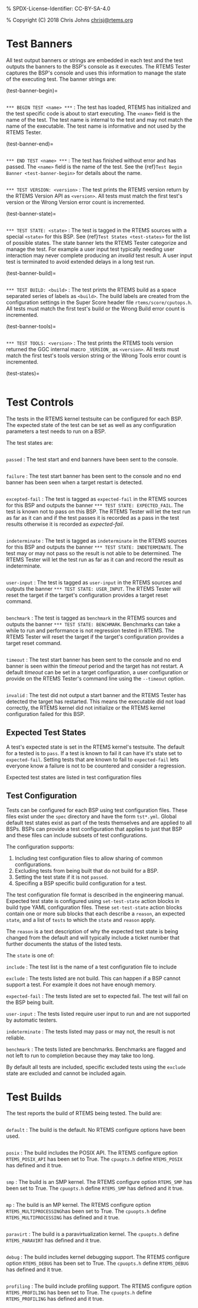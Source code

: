 % SPDX-License-Identifier: CC-BY-SA-4.0

% Copyright (C) 2018 Chris Johns <chrisj@rtems.org>

# Test Banners

All test output banners or strings are embedded in each test and the test
outputs the banners to the BSP's console as it executes. The RTEMS Tester
captures the BSP's console and uses this information to manage the state of
the executing test. The banner strings are:

(test-banner-begin)=

```{index} test begin, TEST BEGIN
```

`*** BEGIN TEST <name> ***`
: The test has loaded, RTEMS has initialized and the test specific code is
  about to start executing. The `<name>` field is the name of the test. The
  test name is internal to the test and may not match the name of the
  executable. The test name is informative and not used by the RTEMS Tester.

(test-banner-end)=

```{index} test end, TEST END
```

`*** END TEST <name> ***`
: The test has finished without error and has passed. The `<name>` field is
  the name of the test. See the {ref}`Test Begin Banner <test-banner-begin>`
  for details about the name.

```{index} test banner version, TEST VERSION
```

`*** TEST VERSION: <version>`
: The test prints the RTEMS version return by the RTEMS Version API as
  `<version>`. All tests must match the first test's version or the Wrong
  Version error count is incremented.

(test-banner-state)=

```{index} test state, TEST STATE
```

`*** TEST STATE: <state>`
: The test is tagged in the RTEMS sources with a special `<state>` for this
  BSP. See {ref}`Test States <test-states>` for the list of possible
  states. The state banner lets the RTEMS Tester categorize and manage the
  test. For example a user input test typically needing user interaction may
  never complete producing an *invalid* test result. A user input test is
  terminated to avoid extended delays in a long test run.

(test-banner-build)=

```{index} test build, TEST BUILD
```

`*** TEST BUILD: <build>`
: The test prints the RTEMS build as a space separated series of labels as
  `<build>`. The build labels are created from the configuration settings in
  the Super Score header file `rtems/score/cputops.h`. All tests must match
  the first test's build or the Wrong Build error count is incremented.

(test-banner-tools)=

```{index} test tools, TEST TOOLS
```

`*** TEST TOOLS: <version>`
: The test prints the RTEMS tools version returned the GGC internal macro
  `_VERSION_` as `<version>`. All tests must match the first test's tools
  version string or the Wrong Tools error count is incremented.

(test-states)=

```{index} Test states
```

# Test Controls

The tests in the RTEMS kernel testsuite can be configured for each BSP. The
expected state of the test can be set as well as any configuration parameters
a test needs to run on a BSP.

The test states are:

```{index} test state passed
```

`passed`
: The test start and end banners have been sent to the console.

```{index} test state failure
```

`failure`
: The test start banner has been sent to the console and no end banner has been
  seen when a target restart is detected.

```{index} test state expected-fail
```

`excepted-fail`
: The test is tagged as `expected-fail` in the RTEMS sources for this BSP and
  outputs the banner `*** TEST STATE: EXPECTED_FAIL`. The test is known not
  to pass on this BSP. The RTEMS Tester will let the test run as far as it
  can and if the test passes it is recorded as a pass in the test results
  otherwise it is recorded as *expected-fail*.

```{index} test state indeterminate
```

`indeterminate`
: The test is tagged as `indeterminate` in the RTEMS sources for this BSP and
  outputs the banner `*** TEST STATE: INDETERMINATE`. The test may or may not
  pass so the result is not able to be determined. The RTEMS Tester will let
  the test run as far as it can and record the result as indeterminate.

```{index} test state user-input
```

`user-input`
: The test is tagged as `user-input` in the RTEMS sources and outputs the
  banner `*** TEST STATE: USER_INPUT`. The RTEMS Tester will reset the target
  if the target's configuration provides a target reset command.

```{index} test state benchmark
```

`benchmark`
: The test is tagged as `benchmark` in the RTEMS sources and outputs the
  banner `*** TEST STATE: BENCHMARK`. Benchmarks can take a while to run and
  performance is not regression tested in RTEMS. The RTEMS Tester will reset
  the target if the target's configuration provides a target reset command.

```{index} test state timeout
```

`timeout`
: The test start banner has been sent to the console and no end banner is seen
  within the *timeout* period and the target has not restart. A default
  *timeout* can be set in a target configuration, a user configuration or
  provide on the RTEMS Tester's command line using the `--timeout` option.

```{index} test state invalid
```

`invalid`
: The test did not output a start banner and the RTEMS Tester has detected the
  target has restarted. This means the executable did not load correctly, the
  RTEMS kernel did not initialize or the RTEMS kernel configuration failed for
  this BSP.

## Expected Test States

A test's expected state is set in the RTEMS kernel's testsuite. The default for
a tested is to `pass`. If a test is known to fail it can have it's state set
to `expected-fail`. Setting tests that are known to fail to `expected-fail`
lets everyone know a failure is not to be countered and consider a regression.

Expected test states are listed in test configuration files

## Test Configuration

Tests can be configured for each BSP using test configuration files. These
files exist under the `spec` directory and have the form `tst*.yml`. Global
default test states exist as part of the tests themselves and are applied to
all BSPs. BSPs can provide a test configuration that applies to just that BSP
and these files can include subsets of test configurations.

The configuration supports:

1. Including test configuration files to allow sharing of common
   configurations.
2. Excluding tests from being built that do not build for a BSP.
3. Setting the test state if it is not `passed`.
4. Specifing a BSP specific build configuration for a test.

The test configuration file format is described in the engineering manual.
Expected test state is configured using `set-test-state` action blocks in
build type YAML configuration files. These `set-test-state` action blocks
contain one or more sub blocks that each describe a `reason`, an expected
`state`, and a list of `tests` to which the `state` and `reason` apply.

The `reason` is a text description of why the expected test state is being
changed from the default and will typically include a ticket number that further
documents the status of the listed tests.

The `state` is one of:

`include`
: The test list is the name of a test configuration file to include

`exclude`
: The tests listed are not build. This can happen if a BSP cannot support a
  test. For example it does not have enough memory.

`expected-fail`
: The tests listed are set to expected fail. The test will fail on the BSP
  being built.

`user-input`
: The tests listed require user input to run and are not supported by automatic
  testers.

`indeterminate`
: The tests listed may pass or may not, the result is not reliable.

`benchmark`
: The tests listed are benchmarks. Benchmarks are flagged and not left to
  run to completion because they may take too long.

By default all tests are included, specific excluded tests using the
`exclude` state are excluded and cannot be included again.

# Test Builds

The test reports the build of RTEMS being tested. The build are:

```{index} build default
```

`default`
: The build is the default. No RTEMS configure options have been used.

```{index} build posix
```

`posix`
: The build includes the POSIX API. The RTEMS configure option
  `RTEMS_POSIX_API` has been set to True. The `cpuopts.h` define
  `RTEMS_POSIX` has defined and it true.

```{index} build smp
```

`smp`
: The build is an SMP kernel. The RTEMS configure option `RTEMS_SMP` has
  been set to True. The `cpuopts.h` define `RTEMS_SMP` has defined and it true.

```{index} build mp
```

`mp`
: The build is an MP kernel. The RTEMS configure option
  `RTEMS_MULTIPROCESSING`has been set to True. The `cpuopts.h` define
  `RTEMS_MULTIPROCESSING` has defined and it true.

```{index} build paravirt
```

`paravirt`
: The build is a paravirtualization kernel. The `cpuopts.h` define
  `RTEMS_PARAVIRT` has defined and it true.

```{index} build debug
```

`debug`
: The build includes kernel debugging support. The RTEMS configure option
  `RTEMS_DEBUG` has been set to True. The `cpuopts.h` define `RTEMS_DEBUG`
  has defined and it true.

```{index} build profiling
```

`profiling`
: The build include profiling support. The RTEMS configure option
  `RTEMS_PROFILING` has been set to True. The `cpuopts.h` define
  `RTEMS_PROFILING` has defined and it true.
